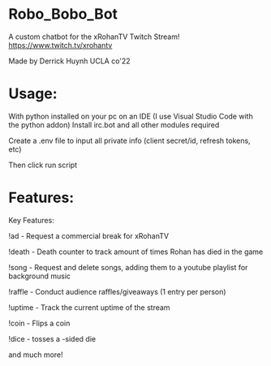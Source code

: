 # Robo_Bobo_Bot
A custom chatbot for the xRohanTV Twitch Stream!
https://www.twitch.tv/xrohantv

 
Made by Derrick Huynh
UCLA co'22

# Usage:
With python installed on your pc on an IDE (I use Visual Studio Code with the python addon)
Install irc.bot and all other modules required

Create a .env file to input all private info (client secret/id, refresh tokens, etc)

Then click run script

# Features:
Key Features:

!ad     - Request a commercial break for xRohanTV

!death  - Death counter to track amount of times Rohan has died in the game

!song   - Request and delete songs, adding them to a youtube playlist for background music

!raffle - Conduct audience raffles/giveaways (1 entry per person)

!uptime - Track the current uptime of the stream

!coin   - Flips a coin

!dice <sides> - tosses a <sides>-sided die
 
and much more!
